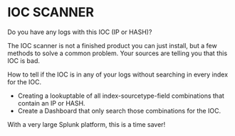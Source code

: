 # IOC SCANNER

Do you have any logs with this IOC (IP or HASH)?

The IOC scanner is not a finished product you can just install, but a few methods to solve a common problem. Your sources are telling you that this IOC is bad.

How to tell if the IOC is in any of your logs without searching in every index for the IOC.

- Creating a lookuptable of all index-sourcetype-field combinations that contain an IP or HASH.
- Create a Dashboard that only search those combinations for the IOC.

With a very large Splunk platform, this is a time saver!

